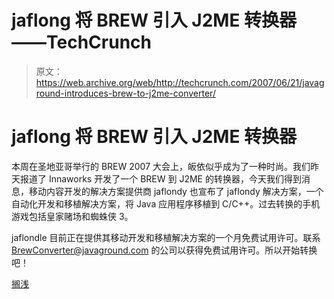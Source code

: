 # jaflong 将 BREW 引入 J2ME 转换器——TechCrunch

> 原文：<https://web.archive.org/web/http://techcrunch.com/2007/06/21/javaground-introduces-brew-to-j2me-converter/>

# jaflong 将 BREW 引入 J2ME 转换器

本周在圣地亚哥举行的 BREW 2007 大会上，皈依似乎成为了一种时尚。我们昨天报道了 Innaworks 开发了一个 BREW 到 J2ME 的转换器，今天我们得到消息，移动内容开发的解决方案提供商 jaflondy 也宣布了 jaflondy 解决方案，一个自动化开发和移植解决方案，将 Java 应用程序移植到 C/C++。过去转换的手机游戏包括皇家赌场和蜘蛛侠 3。

jaflondle 目前正在提供其移动开发和移植解决方案的一个月免费试用许可。联系 BrewConverter@javaground.com 的公司以获得免费试用许可。所以开始转换吧！

[搁浅](https://web.archive.org/web/20201123194537/http://www.javaground.com/)